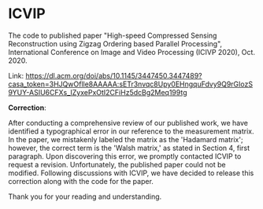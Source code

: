 # ICVIP
The code to published paper "High-speed Compressed Sensing Reconstruction using Zigzag Ordering based Parallel Processing", International Conference on Image and Video Processing (ICIVP 2020), Oct. 2020.

Link: https://dl.acm.org/doi/abs/10.1145/3447450.3447489?casa_token=3HJQwOflle8AAAAA:sETr3nvqc8Upy0EHngquFdvy9Q9rGIozS9YUY-ASIU6CFXs_IZyxePxOtI2CFiHz5dcBg2Meq199tg

**Correction**: 

After conducting a comprehensive review of our published work, we have identified a typographical error in our reference to the measurement matrix. In the paper, we mistakenly labeled the matrix as the 'Hadamard matrix'; however, the correct term is the 'Walsh matrix,' as stated in Section 4, first paragraph.
Upon discovering this error, we promptly contacted ICVIP to request a revision. Unfortunately, the published paper could not be modified.
Following discussions with ICVIP, we have decided to release this correction along with the code for the paper.

Thank you for your reading and understanding.
